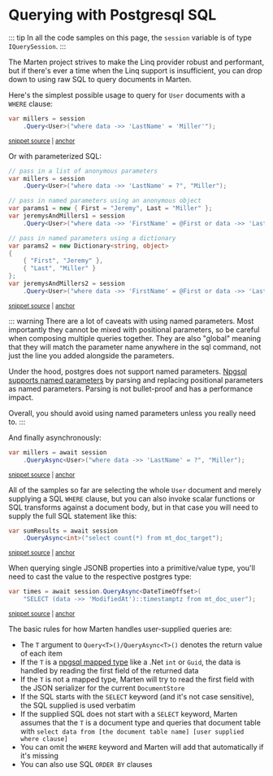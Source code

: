 # Querying with Postgresql SQL

::: tip
In all the code samples on this page, the `session` variable is of type
`IQuerySession`.
:::

The Marten project strives to make the Linq provider robust and performant, but if there's ever a time when the Linq support is insufficient, you can drop down to using raw SQL to query documents in Marten.

Here's the simplest possible usage to query for `User` documents with a `WHERE` clause:

<!-- snippet: sample_query_for_whole_document_by_where_clause -->
<a id='snippet-sample_query_for_whole_document_by_where_clause'></a>
```cs
var millers = session
    .Query<User>("where data ->> 'LastName' = 'Miller'");
```
<sup><a href='https://github.com/JasperFx/marten/blob/master/src/Marten.Testing/Examples/QueryBySql.cs#L11-L16' title='Snippet source file'>snippet source</a> | <a href='#snippet-sample_query_for_whole_document_by_where_clause' title='Start of snippet'>anchor</a></sup>
<!-- endSnippet -->

Or with parameterized SQL:

<!-- snippet: sample_query_with_sql_and_parameters -->
<a id='snippet-sample_query_with_sql_and_parameters'></a>
```cs
// pass in a list of anonymous parameters
var millers = session
    .Query<User>("where data ->> 'LastName' = ?", "Miller");

// pass in named parameters using an anonymous object
var params1 = new { First = "Jeremy", Last = "Miller" };
var jeremysAndMillers1 = session
    .Query<User>("where data ->> 'FirstName' = @First or data ->> 'LastName' = @Last", params1);

// pass in named parameters using a dictionary
var params2 = new Dictionary<string, object>
{
    { "First", "Jeremy" },
    { "Last", "Miller" }
};
var jeremysAndMillers2 = session
    .Query<User>("where data ->> 'FirstName' = @First or data ->> 'LastName' = @Last", params2);
```
<sup><a href='https://github.com/JasperFx/marten/blob/master/src/Marten.Testing/Examples/QueryBySql.cs#L21-L41' title='Snippet source file'>snippet source</a> | <a href='#snippet-sample_query_with_sql_and_parameters' title='Start of snippet'>anchor</a></sup>
<!-- endSnippet -->

::: warning
There are a lot of caveats with using named parameters. Most importantly they cannot be mixed with positional parameters, so be careful when composing multiple queries together. They are also "global" meaning that they will match the parameter name anywhere in the sql command, not just the line you added alongside the parameters.

Under the hood, postgres does not support named parameters. [Npgsql supports named parameters](https://www.npgsql.org/doc/basic-usage.html#positional-and-named-placeholders) by parsing and replacing positional parameters as named parameters. Parsing is not bullet-proof and has a performance impact.

Overall, you should avoid using named parameters unless you really need to.
:::

And finally asynchronously:

<!-- snippet: sample_query_with_sql_async -->
<a id='snippet-sample_query_with_sql_async'></a>
```cs
var millers = await session
    .QueryAsync<User>("where data ->> 'LastName' = ?", "Miller");
```
<sup><a href='https://github.com/JasperFx/marten/blob/master/src/Marten.Testing/Examples/QueryBySql.cs#L46-L51' title='Snippet source file'>snippet source</a> | <a href='#snippet-sample_query_with_sql_async' title='Start of snippet'>anchor</a></sup>
<!-- endSnippet -->

All of the samples so far are selecting the whole `User` document and merely supplying
a SQL `WHERE` clause, but you can also invoke scalar functions or SQL transforms against
a document body, but in that case you will need to supply the full SQL statement like this:

<!-- snippet: sample_query_by_full_sql -->
<a id='snippet-sample_query_by_full_sql'></a>
```cs
var sumResults = await session
    .QueryAsync<int>("select count(*) from mt_doc_target");
```
<sup><a href='https://github.com/JasperFx/marten/blob/master/src/DocumentDbTests/Reading/query_by_sql.cs#L376-L381' title='Snippet source file'>snippet source</a> | <a href='#snippet-sample_query_by_full_sql' title='Start of snippet'>anchor</a></sup>
<!-- endSnippet -->

When querying single JSONB properties into a primitive/value type, you'll need to cast the value to the respective postgres type:

<!-- snippet: sample_using-queryasync-casting -->
<a id='snippet-sample_using-queryasync-casting'></a>
```cs
var times = await session.QueryAsync<DateTimeOffset>(
    "SELECT (data ->> 'ModifiedAt')::timestamptz from mt_doc_user");
```
<sup><a href='https://github.com/JasperFx/marten/blob/master/src/DocumentDbTests/Reading/query_by_sql.cs#L330-L335' title='Snippet source file'>snippet source</a> | <a href='#snippet-sample_using-queryasync-casting' title='Start of snippet'>anchor</a></sup>
<!-- endSnippet -->

The basic rules for how Marten handles user-supplied queries are:

* The `T` argument to `Query<T>()/QueryAsync<T>()` denotes the return value of each item
* If the `T` is a [npgsql mapped type](https://www.npgsql.org/doc/types/basic.html) like a .Net `int` or `Guid`, the data is handled by reading the first
  field of the returned data
* If the `T` is not a mapped type, Marten will try to read the first field with the JSON serializer
  for the current `DocumentStore`
* If the SQL starts with the `SELECT` keyword (and it's not case sensitive), the SQL supplied is used verbatim
* If the supplied SQL does not start with a `SELECT` keyword, Marten assumes that the `T` is a document
  type and queries that document table with `select data from [the document table name] [user supplied where clause]`
* You can omit the `WHERE` keyword and Marten will add that automatically if it's missing
* You can also use SQL `ORDER BY` clauses
